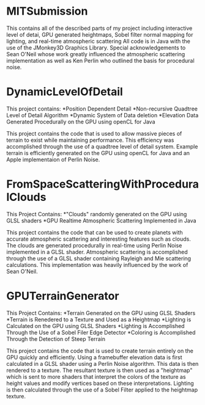 MITSubmission
=============

This contains all of the described parts of my project including interactive level of detai, GPU generated heightmaps, Sobel filter normal mapping for lighting, and real-time atmospheric scattering
All code is in Java with the use of the JMonkey3D Graphics Library.
Special acknowledgements to Sean O'Neil whose work greatly influenced the atmospheric scattering implementation as well
as Ken Perlin who outlined the basis for procedural noise. 

DynamicLevelOfDetail
=======================
This project contains:
*Position Dependent Detail
*Non-recursive Quadtree Level of Detail Algorithm
*Dynamic System of Data deletion
*Elevation Data Generated Procedurally on the GPU using openCL for Java

This project contains the code that is used to allow massive pieces of terrain to exist while maintaining performance. 
This efficiency was accomplished through the use of a quadtree level of detail system. Example terrain is efficiently generated
on the GPU using openCL for Java and an Apple implementaion of Perlin Noise. 


FromSpaceScatteringWithProceduralClouds
========================
This Project Contains:
*"Clouds" randomly generated on the GPU using GLSL shaders
*GPU Realtime Atmospheric Scattering Implemented in Java

This project contains the code that can be used to create planets with accurate atmospheric scattering and 
interesting features such as clouds. The clouds are generated procedurally in real-time using Perlin Noise implemented
in a GLSL shader. Atmospheric scattering is accomplished through the use of a GLSL shader containing Rayleigh and Mie
scattering calculations. This implementation was heavily influenced by the work of Sean O'Neil. 


GPUTerrainGenerator
========================
This Project Contains:
*Terrain Generated on the GPU using GLSL Shaders
*Terrain is Renedered to a Texture and Used as a Heightmap
*Lighting is Calculated on the GPU using GLSL Shaders 
*Lighting is Accomplished Through the Use of a Sobel Filer Edge Detector
*Coloring is Accomplished Through the Detection of Steep Terrain

This project contains the code that is used to create terrain entirely on the GPU quickly and efficiently. Using a framebuffer
elevation data is first calculated in a GLSL shader using a Perlin Noise algorithm. This data is then rendered to a texture.
The resultant texture is then used as a "heightmap" which is sent to more shaders that interpret the colors of the texture 
as height values and modify vertices based on these interpretations. Lighting is then calculated through the use of a Sobel Filter applied
to the heightmap texture. 






